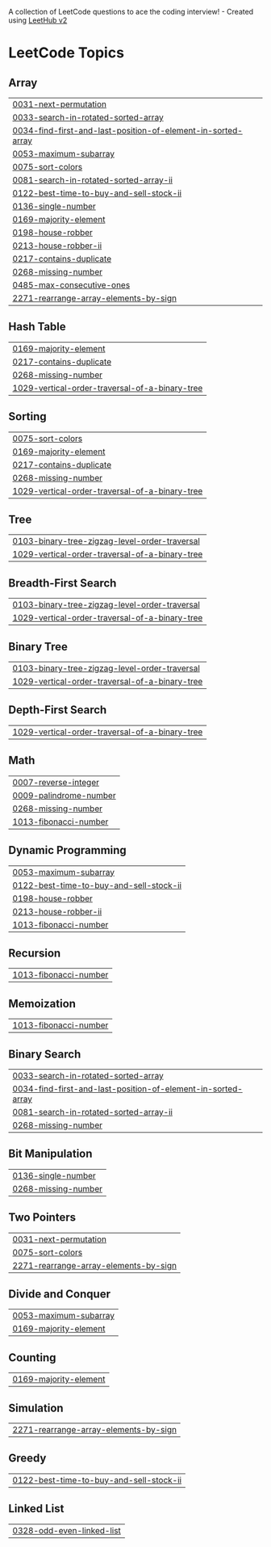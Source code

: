 A collection of LeetCode questions to ace the coding interview! - Created using [LeetHub v2](https://github.com/arunbhardwaj/LeetHub-2.0)
<!---LeetCode Topics Start-->
# LeetCode Topics
## Array
|  |
| ------- |
| [0031-next-permutation](https://github.com/Khushikankheria/Leetcode/tree/master/0031-next-permutation) |
| [0033-search-in-rotated-sorted-array](https://github.com/Khushikankheria/Leetcode/tree/master/0033-search-in-rotated-sorted-array) |
| [0034-find-first-and-last-position-of-element-in-sorted-array](https://github.com/Khushikankheria/Leetcode/tree/master/0034-find-first-and-last-position-of-element-in-sorted-array) |
| [0053-maximum-subarray](https://github.com/Khushikankheria/Leetcode/tree/master/0053-maximum-subarray) |
| [0075-sort-colors](https://github.com/Khushikankheria/Leetcode/tree/master/0075-sort-colors) |
| [0081-search-in-rotated-sorted-array-ii](https://github.com/Khushikankheria/Leetcode/tree/master/0081-search-in-rotated-sorted-array-ii) |
| [0122-best-time-to-buy-and-sell-stock-ii](https://github.com/Khushikankheria/Leetcode/tree/master/0122-best-time-to-buy-and-sell-stock-ii) |
| [0136-single-number](https://github.com/Khushikankheria/Leetcode/tree/master/0136-single-number) |
| [0169-majority-element](https://github.com/Khushikankheria/Leetcode/tree/master/0169-majority-element) |
| [0198-house-robber](https://github.com/Khushikankheria/Leetcode/tree/master/0198-house-robber) |
| [0213-house-robber-ii](https://github.com/Khushikankheria/Leetcode/tree/master/0213-house-robber-ii) |
| [0217-contains-duplicate](https://github.com/Khushikankheria/Leetcode/tree/master/0217-contains-duplicate) |
| [0268-missing-number](https://github.com/Khushikankheria/Leetcode/tree/master/0268-missing-number) |
| [0485-max-consecutive-ones](https://github.com/Khushikankheria/Leetcode/tree/master/0485-max-consecutive-ones) |
| [2271-rearrange-array-elements-by-sign](https://github.com/Khushikankheria/Leetcode/tree/master/2271-rearrange-array-elements-by-sign) |
## Hash Table
|  |
| ------- |
| [0169-majority-element](https://github.com/Khushikankheria/Leetcode/tree/master/0169-majority-element) |
| [0217-contains-duplicate](https://github.com/Khushikankheria/Leetcode/tree/master/0217-contains-duplicate) |
| [0268-missing-number](https://github.com/Khushikankheria/Leetcode/tree/master/0268-missing-number) |
| [1029-vertical-order-traversal-of-a-binary-tree](https://github.com/Khushikankheria/Leetcode/tree/master/1029-vertical-order-traversal-of-a-binary-tree) |
## Sorting
|  |
| ------- |
| [0075-sort-colors](https://github.com/Khushikankheria/Leetcode/tree/master/0075-sort-colors) |
| [0169-majority-element](https://github.com/Khushikankheria/Leetcode/tree/master/0169-majority-element) |
| [0217-contains-duplicate](https://github.com/Khushikankheria/Leetcode/tree/master/0217-contains-duplicate) |
| [0268-missing-number](https://github.com/Khushikankheria/Leetcode/tree/master/0268-missing-number) |
| [1029-vertical-order-traversal-of-a-binary-tree](https://github.com/Khushikankheria/Leetcode/tree/master/1029-vertical-order-traversal-of-a-binary-tree) |
## Tree
|  |
| ------- |
| [0103-binary-tree-zigzag-level-order-traversal](https://github.com/Khushikankheria/Leetcode/tree/master/0103-binary-tree-zigzag-level-order-traversal) |
| [1029-vertical-order-traversal-of-a-binary-tree](https://github.com/Khushikankheria/Leetcode/tree/master/1029-vertical-order-traversal-of-a-binary-tree) |
## Breadth-First Search
|  |
| ------- |
| [0103-binary-tree-zigzag-level-order-traversal](https://github.com/Khushikankheria/Leetcode/tree/master/0103-binary-tree-zigzag-level-order-traversal) |
| [1029-vertical-order-traversal-of-a-binary-tree](https://github.com/Khushikankheria/Leetcode/tree/master/1029-vertical-order-traversal-of-a-binary-tree) |
## Binary Tree
|  |
| ------- |
| [0103-binary-tree-zigzag-level-order-traversal](https://github.com/Khushikankheria/Leetcode/tree/master/0103-binary-tree-zigzag-level-order-traversal) |
| [1029-vertical-order-traversal-of-a-binary-tree](https://github.com/Khushikankheria/Leetcode/tree/master/1029-vertical-order-traversal-of-a-binary-tree) |
## Depth-First Search
|  |
| ------- |
| [1029-vertical-order-traversal-of-a-binary-tree](https://github.com/Khushikankheria/Leetcode/tree/master/1029-vertical-order-traversal-of-a-binary-tree) |
## Math
|  |
| ------- |
| [0007-reverse-integer](https://github.com/Khushikankheria/Leetcode/tree/master/0007-reverse-integer) |
| [0009-palindrome-number](https://github.com/Khushikankheria/Leetcode/tree/master/0009-palindrome-number) |
| [0268-missing-number](https://github.com/Khushikankheria/Leetcode/tree/master/0268-missing-number) |
| [1013-fibonacci-number](https://github.com/Khushikankheria/Leetcode/tree/master/1013-fibonacci-number) |
## Dynamic Programming
|  |
| ------- |
| [0053-maximum-subarray](https://github.com/Khushikankheria/Leetcode/tree/master/0053-maximum-subarray) |
| [0122-best-time-to-buy-and-sell-stock-ii](https://github.com/Khushikankheria/Leetcode/tree/master/0122-best-time-to-buy-and-sell-stock-ii) |
| [0198-house-robber](https://github.com/Khushikankheria/Leetcode/tree/master/0198-house-robber) |
| [0213-house-robber-ii](https://github.com/Khushikankheria/Leetcode/tree/master/0213-house-robber-ii) |
| [1013-fibonacci-number](https://github.com/Khushikankheria/Leetcode/tree/master/1013-fibonacci-number) |
## Recursion
|  |
| ------- |
| [1013-fibonacci-number](https://github.com/Khushikankheria/Leetcode/tree/master/1013-fibonacci-number) |
## Memoization
|  |
| ------- |
| [1013-fibonacci-number](https://github.com/Khushikankheria/Leetcode/tree/master/1013-fibonacci-number) |
## Binary Search
|  |
| ------- |
| [0033-search-in-rotated-sorted-array](https://github.com/Khushikankheria/Leetcode/tree/master/0033-search-in-rotated-sorted-array) |
| [0034-find-first-and-last-position-of-element-in-sorted-array](https://github.com/Khushikankheria/Leetcode/tree/master/0034-find-first-and-last-position-of-element-in-sorted-array) |
| [0081-search-in-rotated-sorted-array-ii](https://github.com/Khushikankheria/Leetcode/tree/master/0081-search-in-rotated-sorted-array-ii) |
| [0268-missing-number](https://github.com/Khushikankheria/Leetcode/tree/master/0268-missing-number) |
## Bit Manipulation
|  |
| ------- |
| [0136-single-number](https://github.com/Khushikankheria/Leetcode/tree/master/0136-single-number) |
| [0268-missing-number](https://github.com/Khushikankheria/Leetcode/tree/master/0268-missing-number) |
## Two Pointers
|  |
| ------- |
| [0031-next-permutation](https://github.com/Khushikankheria/Leetcode/tree/master/0031-next-permutation) |
| [0075-sort-colors](https://github.com/Khushikankheria/Leetcode/tree/master/0075-sort-colors) |
| [2271-rearrange-array-elements-by-sign](https://github.com/Khushikankheria/Leetcode/tree/master/2271-rearrange-array-elements-by-sign) |
## Divide and Conquer
|  |
| ------- |
| [0053-maximum-subarray](https://github.com/Khushikankheria/Leetcode/tree/master/0053-maximum-subarray) |
| [0169-majority-element](https://github.com/Khushikankheria/Leetcode/tree/master/0169-majority-element) |
## Counting
|  |
| ------- |
| [0169-majority-element](https://github.com/Khushikankheria/Leetcode/tree/master/0169-majority-element) |
## Simulation
|  |
| ------- |
| [2271-rearrange-array-elements-by-sign](https://github.com/Khushikankheria/Leetcode/tree/master/2271-rearrange-array-elements-by-sign) |
## Greedy
|  |
| ------- |
| [0122-best-time-to-buy-and-sell-stock-ii](https://github.com/Khushikankheria/Leetcode/tree/master/0122-best-time-to-buy-and-sell-stock-ii) |
## Linked List
|  |
| ------- |
| [0328-odd-even-linked-list](https://github.com/Khushikankheria/Leetcode/tree/master/0328-odd-even-linked-list) |
<!---LeetCode Topics End-->